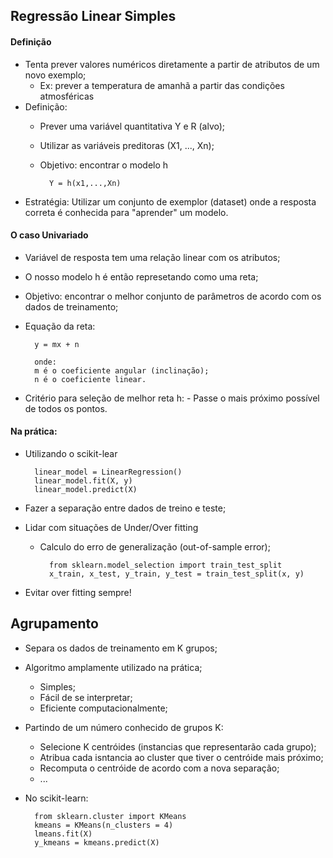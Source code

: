 ## Regressão Linear Simples
#### Definição
- Tenta prever valores numéricos diretamente a partir de atributos de um novo exemplo;
    - Ex: prever a temperatura de amanhã a partir das condições atmosféricas
- Definição:
    - Prever uma variável quantitativa Y e R (alvo);
    - Utilizar as variáveis preditoras (X1, ..., Xn);
    - Objetivo: encontrar o modelo h

            Y = h(x1,...,Xn)

- Estratégia: Utilizar um conjunto de exemplor (dataset) onde a resposta correta é conhecida para "aprender" um modelo.

#### O caso Univariado
- Variável de resposta tem uma relação linear com os atributos;
- O nosso modelo h é então represetando como uma reta;
- Objetivo: encontrar o melhor conjunto de parâmetros de acordo com os dados de treinamento;
- Equação da reta: 
            
        y = mx + n

        onde:
        m é o coeficiente angular (inclinação);
        n é o coeficiente linear.

- Critério para seleção de melhor reta h:
        - Passe o mais próximo possível de todos os pontos.

#### Na prática:
- Utilizando o scikit-lear
            
        linear_model = LinearRegression()
        linear_model.fit(X, y)
        linear_model.predict(X)

- Fazer a separação entre dados de treino e teste;
- Lidar com situações de Under/Over fitting
    - Calculo do erro de generalização (out-of-sample error);

            from sklearn.model_selection import train_test_split
            x_train, x_test, y_train, y_test = train_test_split(x, y)

- Evitar over fitting sempre!

## Agrupamento
- Separa os dados de treinamento em K grupos;
- Algoritmo amplamente utilizado na prática;
    - Simples;
    - Fácil de se interpretar;
    - Eficiente computacionalmente;
- Partindo de um número conhecido de grupos K:
    - Selecione K centróides (instancias que representarão cada grupo);
    - Atribua cada isntancia ao cluster que tiver o centróide mais próximo;
    - Recomputa o centróide de acordo com a nova separação;
    - ...

- No scikit-learn:
            
        from sklearn.cluster import KMeans
        kmeans = KMeans(n_clusters = 4)
        lmeans.fit(X)
        y_kmeans = kmeans.predict(X)





